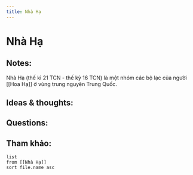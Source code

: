 ```yaml
---
title: Nhà Hạ
---
```

# Nhà Hạ

## Notes:
Nhà Hạ (thế kỉ 21 TCN - thế kỷ 16 TCN) là một nhóm các bộ lạc của người [[Hoa Hạ]] ở vùng trung nguyên Trung Quốc.

## Ideas & thoughts:

## Questions:


## Tham khảo:
```dataview
list
from [[Nhà Hạ]]
sort file.name asc
```